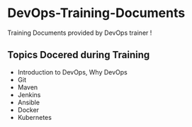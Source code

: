 # DevOps-Training-Documents
Training Documents provided by DevOps trainer !

## Topics Docered during Training
* Introduction to DevOps, Why DevOps
* Git 
* Maven 
* Jenkins
* Ansible
* Docker
* Kubernetes
